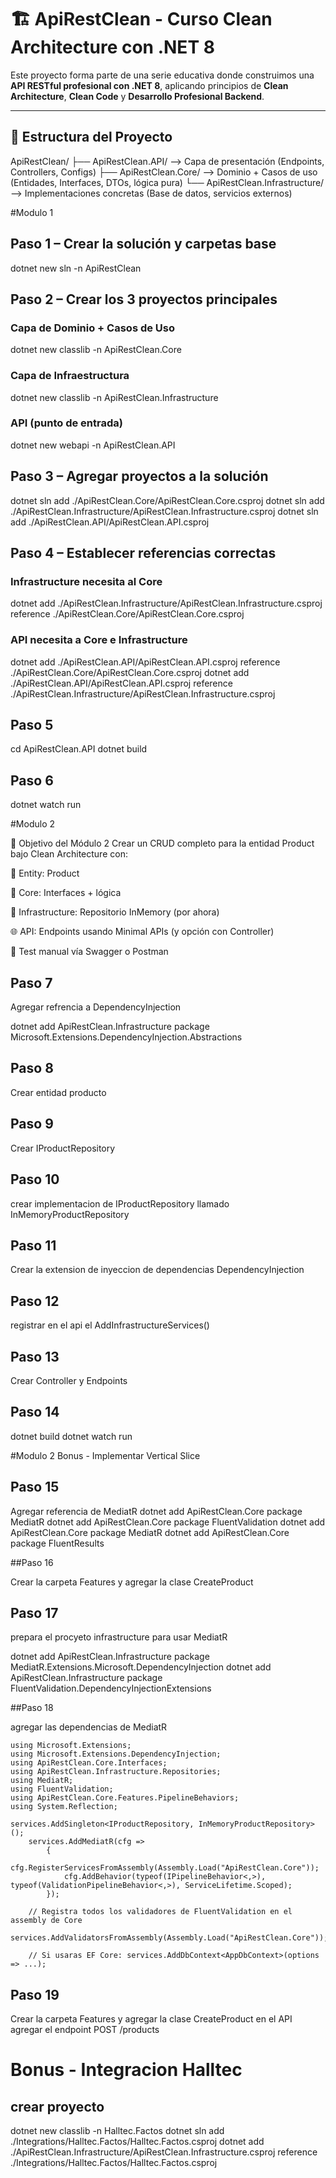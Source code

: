 # 🏗️ ApiRestClean - Curso Clean Architecture con .NET 8

Este proyecto forma parte de una serie educativa donde construimos una **API RESTful profesional con .NET 8**, aplicando principios de **Clean Architecture**, **Clean Code** y **Desarrollo Profesional Backend**.

---


## 📂 Estructura del Proyecto

ApiRestClean/
├── ApiRestClean.API/           --> Capa de presentación (Endpoints, Controllers, Configs)
├── ApiRestClean.Core/          --> Dominio + Casos de uso (Entidades, Interfaces, DTOs, lógica pura)
└── ApiRestClean.Infrastructure/ --> Implementaciones concretas (Base de datos, servicios externos)

#Modulo 1 


## Paso 1 – Crear la solución y carpetas base
dotnet new sln -n ApiRestClean

## Paso 2 – Crear los 3 proyectos principales
### Capa de Dominio + Casos de Uso
dotnet new classlib -n ApiRestClean.Core

### Capa de Infraestructura
dotnet new classlib -n ApiRestClean.Infrastructure

### API (punto de entrada)
dotnet new webapi -n ApiRestClean.API

## Paso 3 – Agregar proyectos a la solución
dotnet sln add ./ApiRestClean.Core/ApiRestClean.Core.csproj
dotnet sln add ./ApiRestClean.Infrastructure/ApiRestClean.Infrastructure.csproj
dotnet sln add ./ApiRestClean.API/ApiRestClean.API.csproj

## Paso 4 – Establecer referencias correctas

### Infrastructure necesita al Core
dotnet add ./ApiRestClean.Infrastructure/ApiRestClean.Infrastructure.csproj reference ./ApiRestClean.Core/ApiRestClean.Core.csproj

### API necesita a Core e Infrastructure
dotnet add ./ApiRestClean.API/ApiRestClean.API.csproj reference ./ApiRestClean.Core/ApiRestClean.Core.csproj
dotnet add ./ApiRestClean.API/ApiRestClean.API.csproj reference ./ApiRestClean.Infrastructure/ApiRestClean.Infrastructure.csproj

## Paso 5
cd ApiRestClean.API
dotnet build 

## Paso 6

dotnet watch run

#Modulo 2

🎯 Objetivo del Módulo 2 
Crear un CRUD completo para la entidad Product bajo Clean Architecture con:

💾 Entity: Product

🧠 Core: Interfaces + lógica

🧱 Infrastructure: Repositorio InMemory (por ahora)

🌐 API: Endpoints usando Minimal APIs (y opción con Controller)

🧪 Test manual vía Swagger o Postman

## Paso 7
Agregar refrencia a DependencyInjection

dotnet add ApiRestClean.Infrastructure package Microsoft.Extensions.DependencyInjection.Abstractions

## Paso 8
Crear entidad producto

## Paso 9
Crear IProductRepository

## Paso 10
crear implementacion de IProductRepository llamado InMemoryProductRepository

## Paso 11
Crear la extension de inyeccion de dependencias DependencyInjection

## Paso 12 
registrar en el api el AddInfrastructureServices()

## Paso 13 
Crear Controller y Endpoints

## Paso 14 
dotnet build
dotnet watch run

#Modulo 2 Bonus - Implementar Vertical Slice

## Paso 15

Agregar referencia de MediatR
dotnet add ApiRestClean.Core package MediatR
dotnet add ApiRestClean.Core package FluentValidation
dotnet add ApiRestClean.Core package MediatR
dotnet add ApiRestClean.Core package FluentResults

##Paso 16

Crear la carpeta Features y agregar la clase CreateProduct

## Paso 17
prepara el procyeto infrastructure para usar MediatR

dotnet add ApiRestClean.Infrastructure package MediatR.Extensions.Microsoft.DependencyInjection
dotnet add ApiRestClean.Infrastructure package FluentValidation.DependencyInjectionExtensions

##Paso 18

agregar las dependencias de MediatR

    using Microsoft.Extensions;
    using Microsoft.Extensions.DependencyInjection;
    using ApiRestClean.Core.Interfaces;
    using ApiRestClean.Infrastructure.Repositories;
    using MediatR;
    using FluentValidation;
    using ApiRestClean.Core.Features.PipelineBehaviors;
    using System.Reflection;

    services.AddSingleton<IProductRepository, InMemoryProductRepository>();
        services.AddMediatR(cfg =>
            {
                cfg.RegisterServicesFromAssembly(Assembly.Load("ApiRestClean.Core"));
                cfg.AddBehavior(typeof(IPipelineBehavior<,>), typeof(ValidationPipelineBehavior<,>), ServiceLifetime.Scoped);
            });

        // Registra todos los validadores de FluentValidation en el assembly de Core
        services.AddValidatorsFromAssembly(Assembly.Load("ApiRestClean.Core"));

        // Si usaras EF Core: services.AddDbContext<AppDbContext>(options => ...);

## Paso 19

Crear la carpeta Features y agregar la clase CreateProduct en el API
agregar el endpoint POST /products


# Bonus - Integracion Halltec

## crear proyecto 

dotnet new classlib -n Halltec.Factos
dotnet sln add ./Integrations/Halltec.Factos/Halltec.Factos.csproj
dotnet add ./ApiRestClean.Infrastructure/ApiRestClean.Infrastructure.csproj reference ./Integrations/Halltec.Factos/Halltec.Factos.csproj